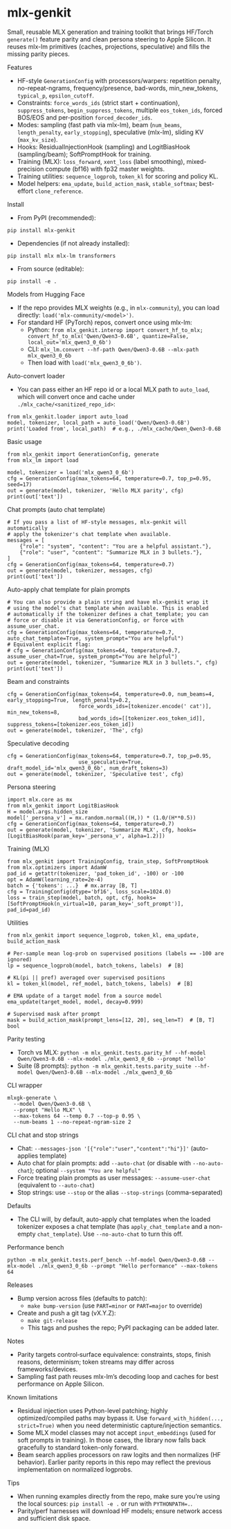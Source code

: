 # mlx-genkit

Small, reusable MLX generation and training toolkit that brings HF/Torch `generate()` feature parity and clean persona steering to Apple Silicon. It reuses mlx-lm primitives (caches, projections, speculative) and fills the missing parity pieces.

Features
- HF-style `GenerationConfig` with processors/warpers: repetition penalty, no-repeat-ngrams, frequency/presence, bad-words, min_new_tokens, `typical_p`, `epsilon_cutoff`.
- Constraints: `force_words_ids` (strict start + continuation), `suppress_tokens`, `begin_suppress_tokens`, multiple `eos_token_ids`, forced BOS/EOS and per-position `forced_decoder_ids`.
- Modes: sampling (fast path via mlx-lm), beam (`num_beams`, `length_penalty`, `early_stopping`), speculative (mlx-lm), sliding KV (`max_kv_size`).
- Hooks: ResidualInjectionHook (sampling) and LogitBiasHook (sampling/beam); SoftPromptHook for training.
- Training (MLX): `loss_forward`, `xent_loss` (label smoothing), mixed-precision compute (bf16) with fp32 master weights.
- Training utilities: `sequence_logprob`, `token_kl` for scoring and policy KL.
- Model helpers: `ema_update`, `build_action_mask`, `stable_softmax`; best-effort `clone_reference`.

Install
- From PyPI (recommended):
```
pip install mlx-genkit
```
- Dependencies (if not already installed):
```
pip install mlx mlx-lm transformers
```
- From source (editable):
```
pip install -e .
```

Models from Hugging Face
- If the repo provides MLX weights (e.g., in `mlx-community`), you can load directly: `load('mlx-community/<model>')`.
- For standard HF (PyTorch) repos, convert once using mlx-lm:
  - Python: `from mlx_genkit.interop import convert_hf_to_mlx; convert_hf_to_mlx('Qwen/Qwen3-0.6B', quantize=False, local_out='mlx_qwen3_0_6b')`
  - CLI: `mlx_lm.convert --hf-path Qwen/Qwen3-0.6B --mlx-path mlx_qwen3_0_6b`
  - Then load with `load('mlx_qwen3_0_6b')`.

Auto-convert loader
- You can pass either an HF repo id or a local MLX path to `auto_load`, which will convert once and cache under `./mlx_cache/<sanitized_repo_id>`:
```
from mlx_genkit.loader import auto_load
model, tokenizer, local_path = auto_load('Qwen/Qwen3-0.6B')
print('Loaded from', local_path)  # e.g., ./mlx_cache/Qwen_Qwen3-0.6B
```

Basic usage
```
from mlx_genkit import GenerationConfig, generate
from mlx_lm import load

model, tokenizer = load('mlx_qwen3_0_6b')
cfg = GenerationConfig(max_tokens=64, temperature=0.7, top_p=0.95, seed=17)
out = generate(model, tokenizer, 'Hello MLX parity', cfg)
print(out['text'])
```

Chat prompts (auto chat template)
```
# If you pass a list of HF-style messages, mlx-genkit will automatically
# apply the tokenizer's chat template when available.
messages = [
    {"role": "system", "content": "You are a helpful assistant."},
    {"role": "user", "content": "Summarize MLX in 3 bullets."},
]
cfg = GenerationConfig(max_tokens=64, temperature=0.7)
out = generate(model, tokenizer, messages, cfg)
print(out['text'])
```

Auto-apply chat template for plain prompts
```
# You can also provide a plain string and have mlx-genkit wrap it
# using the model's chat template when available. This is enabled
# automatically if the tokenizer defines a chat_template; you can
# force or disable it via GenerationConfig, or force with assume_user_chat.
cfg = GenerationConfig(max_tokens=64, temperature=0.7, auto_chat_template=True, system_prompt="You are helpful")
# Equivalent explicit flag:
# cfg = GenerationConfig(max_tokens=64, temperature=0.7, assume_user_chat=True, system_prompt="You are helpful")
out = generate(model, tokenizer, "Summarize MLX in 3 bullets.", cfg)
print(out['text'])
```

Beam and constraints
```
cfg = GenerationConfig(max_tokens=64, temperature=0.0, num_beams=4, early_stopping=True, length_penalty=0.2,
                       force_words_ids=[tokenizer.encode(' cat')], min_new_tokens=8,
                       bad_words_ids=[[tokenizer.eos_token_id]], suppress_tokens=[tokenizer.eos_token_id])
out = generate(model, tokenizer, 'The', cfg)
```

Speculative decoding
```
cfg = GenerationConfig(max_tokens=64, temperature=0.7, top_p=0.95,
                       use_speculative=True, draft_model_id='mlx_qwen3_0_6b', num_draft_tokens=3)
out = generate(model, tokenizer, 'Speculative test', cfg)
```

Persona steering
```
import mlx.core as mx
from mlx_genkit import LogitBiasHook
H = model.args.hidden_size
model['_persona_v'] = mx.random.normal((H,)) * (1.0/(H**0.5))
cfg = GenerationConfig(max_tokens=64, temperature=0.7)
out = generate(model, tokenizer, 'Summarize MLX', cfg, hooks=[LogitBiasHook(param_key='_persona_v', alpha=1.2)])
```

Training (MLX)
```
from mlx_genkit import TrainingConfig, train_step, SoftPromptHook
from mlx.optimizers import AdamW
pad_id = getattr(tokenizer, 'pad_token_id', -100) or -100
opt = AdamW(learning_rate=2e-4)
batch = {'tokens': ...}  # mx.array [B, T]
cfg = TrainingConfig(dtype='bf16', loss_scale=1024.0)
loss = train_step(model, batch, opt, cfg, hooks=[SoftPromptHook(n_virtual=10, param_key='_soft_prompt')], pad_id=pad_id)
```

Utilities
```
from mlx_genkit import sequence_logprob, token_kl, ema_update, build_action_mask

# Per-sample mean log-prob on supervised positions (labels == -100 are ignored)
lp = sequence_logprob(model, batch_tokens, labels)  # [B]

# KL(pi || pref) averaged over supervised positions
kl = token_kl(model, ref_model, batch_tokens, labels)  # [B]

# EMA update of a target model from a source model
ema_update(target_model, model, decay=0.999)

# Supervised mask after prompt
mask = build_action_mask(prompt_lens=[12, 20], seq_len=T)  # [B, T] bool
```

Parity testing
- Torch vs MLX: `python -m mlx_genkit.tests.parity_hf --hf-model Qwen/Qwen3-0.6B --mlx-model ./mlx_qwen3_0_6b --prompt 'hello'`
- Suite (8 prompts): `python -m mlx_genkit.tests.parity_suite --hf-model Qwen/Qwen3-0.6B --mlx-model ./mlx_qwen3_0_6b`

CLI wrapper
```
mlxgk-generate \
  --model Qwen/Qwen3-0.6B \
  --prompt "Hello MLX" \
  --max-tokens 64 --temp 0.7 --top-p 0.95 \
  --num-beams 1 --no-repeat-ngram-size 2
```

CLI chat and stop strings
- Chat: `--messages-json '[{"role":"user","content":"hi"}]'` (auto-applies template)
- Auto chat for plain prompts: add `--auto-chat` (or disable with `--no-auto-chat`); optional `--system "You are helpful"`
- Force treating plain prompts as user messages: `--assume-user-chat` (equivalent to `--auto-chat`)
- Stop strings: use `--stop` or the alias `--stop-strings` (comma-separated)

Defaults
- The CLI will, by default, auto-apply chat templates when the loaded tokenizer exposes a chat template (has `apply_chat_template` and a non-empty `chat_template`). Use `--no-auto-chat` to turn this off.

Performance bench
```
python -m mlx_genkit.tests.perf_bench --hf-model Qwen/Qwen3-0.6B --mlx-model ./mlx_qwen3_0_6b --prompt "Hello performance" --max-tokens 64
```

Releases
- Bump version across files (defaults to patch):
  - `make bump-version` (use `PART=minor` or `PART=major` to override)
- Create and push a git tag (vX.Y.Z):
  - `make git-release`
  - This tags and pushes the repo; PyPI packaging can be added later.

Notes
- Parity targets control‑surface equivalence: constraints, stops, finish reasons, determinism; token streams may differ across frameworks/devices.
- Sampling fast path reuses mlx-lm’s decoding loop and caches for best performance on Apple Silicon.

Known limitations
- Residual injection uses Python-level patching; highly optimized/compiled paths may bypass it. Use `forward_with_hidden(..., strict=True)` when you need deterministic capture/injection semantics.
- Some MLX model classes may not accept `input_embeddings` (used for soft prompts in training). In those cases, the library now falls back gracefully to standard token-only forward.
- Beam search applies processors on raw logits and then normalizes (HF behavior). Earlier parity reports in this repo may reflect the previous implementation on normalized logprobs.

Tips
- When running examples directly from the repo, make sure you’re using the local sources: `pip install -e .` or run with `PYTHONPATH=.`.
- Parity/perf harnesses will download HF models; ensure network access and sufficient disk space.
